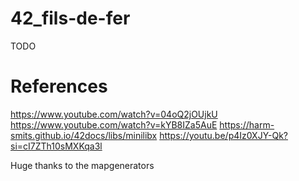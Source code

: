 # 42_fils-de-fer
TODO

# References
https://www.youtube.com/watch?v=04oQ2jOUjkU
https://www.youtube.com/watch?v=kYB8IZa5AuE
https://harm-smits.github.io/42docs/libs/minilibx
https://youtu.be/p4Iz0XJY-Qk?si=cI7ZTh10sMXKqa3l

Huge thanks to the mapgenerators
